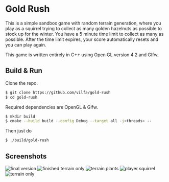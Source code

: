 # Gold Rush
This is a simple sandbox game with random terrain generation, where you play
as a squirrel trying to collect as many golden hazelnuts as possible to stock
up for the winter. You have a 5 minute time limit to collect as many as possible.
After the time limit expires, your score automatically resets and you can play again.

This game is written entirely in C++ using Open GL version 4.2 and Glfw.

## Build & Run
Clone the repo.
```bash
$ git clone https://github.com/vilfa/gold-rush
$ cd gold-rush
```

Required dependencies are OpenGL & Glfw.
```bash
$ mkdir build
$ cmake --build build --config Debug --target all -j<threads> --
```

Then just do
```bash
$ ./build/gold-rush
```

## Screenshots
![final version](https://github.com/luksii/squirrel-gold-rush/blob/master/screenshots/FINAL.png)
![finished terrain only](https://github.com/luksii/squirrel-gold-rush/blob/master/screenshots/finished_terrain.png)
![terrain plants](https://github.com/luksii/squirrel-gold-rush/blob/master/screenshots/terrain_vegetation_cropped.png)
![player squirrel](https://github.com/luksii/squirrel-gold-rush/blob/master/screenshots/player_squirrel_cropped.png)
![terrain only](https://github.com/luksii/squirrel-gold-rush/blob/master/screenshots/terrain_only.png)
